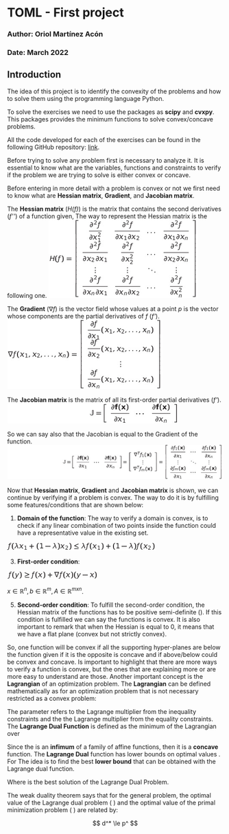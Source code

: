 # TOML - First project
### Author: Oriol Martínez Acón
### Date: March 2022

<!-- ADD EQUATIONS -->

## Introduction
The idea of this project is to identify the convexity of the problems and how to solve them using the programming language Python.

To solve the exercises we need to use the packages as **scipy** and **cvxpy**. This packages provides the minimum functions to solve convex/concave problems.

All the code developed for each of the exercises can be found in the following GitHub repository: [link](https://github.com/oriolmartinezac/TOML-Labs/tree/main/project-1). 

Before trying to solve any problem first is necessary to analyze it. It is essential to know what are the variables, functions and constraints to verify if the problem we are trying to solve is either convex or concave.

Before entering in more detail with a problem is convex or not we first need to know what are **Hessian matrix**, **Gradient**, and **Jacobian matrix**.

The **Hessian matrix** (*H(f)*) is the matrix that contains the second derivatives (*f''*) of a function given,  The way to represent the Hessian matrix is the following one.
![hessian matrix](./images/equations/1.png)

The **Gradient** ($\nabla f$) is the vector field whose values at a point $p$ is the vector whose components are the partial derivatives of *f* (*f'*).
![gradient matrix](./images/equations/2.png)

The **Jacobian matrix** is the matrix of all its first-order partial derivatives (*f'*).
![jacobian matrix](./images/equations/3.png)

So we can say also that the Jacobian is equal to the Gradient of the function.
![alt](./images/equations/4.png)

Now that **Hessian matrix**, **Gradient** and **Jacobian matrix** is shown, we can continue by verifying if a problem is convex. 
The way to do it is by fulfilling some features/conditions that are shown below:

1. **Domain of the function**: The way to verify a domain is convex, is to check if any linear combination of two points inside the function could have a representative value in the existing set. 

![alt](./images/equations/5.png)

3. **First-order condition**:

![alt](./images/equations/6.png)

$x \in \mathbb{R}^n, b \in \mathbb{R}^m, A \in \mathbb{R}^{mxn}$.

5. **Second-order condition**: To fulfill the second-order condition, the Hessian matrix of the functions has to be positive semi-definite (<!-- TODO: $H \geq 0$-->). If this condition is fulfilled we can say the functions is convex. It is also important to remark that when the Hessian is equal to 0, it means that we have a flat plane (convex but not strictly convex).

So, one function will be convex if all the supporting hyper-planes are below the function given if it is the opposite is concave and if above/below could be convex and concave.
Is important to highlight that there are more ways to verify a function is convex, but the ones that are explaining more or are more easy to understand are those.
Another important concept is the **Lagrangian** of an optimization problem. The **Lagrangian** can be defined mathematically as for an optimization problem that is not necessary restricted as a convex problem:
<!-- TODO: Equation -->
The parameter <!-- TODO: Equation $\lambda_i$ --> refers to the Lagrange multiplier from the inequality constraints and the <!-- TODO: $\nu_i$ --> the Lagrange multiplier from the equality constraints.
The **Lagrange Dual Function** is defined as the minimum of the Lagrangian over <!--TODO: Equations $\lambda \in \mathbb{R}^m$ and $\nu \in \mathbb{R}^p$.-->
<!-- TODO: Equation -->
Since the <!-- TODO: Equation $q(\lambda,\nu)$ --> is an **infimum** of a family of affine functions, then it is a **concave** function. The **Lagrange Dual** function has lower bounds on optimal values <!-- TODO:($P^*$)-->.
For <!-- TODO: Equation $\lambda \geq 0$ and any $\nu -> q(\lambda) \leq p^*$.-->
The idea is to find the best **lower bound** that can be obtained with the Lagrange dual function.
<!-- TODO: Equation -->
Where <!-- TODO: Equation $d^*$ --> is the best solution of the Lagrange Dual Problem.
<!-- TODO: Equation -->
The weak duality theorem says that for the general problem, the optimal value of the Lagrange dual problem ( <!-- TODO: Equation $d^*$ -->) and the optimal value of the primal minimization problem ( <!-- TODO: Equation $p^*$ -->) are related by:
<!-- TODO: Equation -->
$$ d^* \le p^ $$